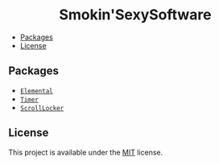 <h1 align="center">Smokin'SexySoftware</h1>

- [Packages](#packages)
- [License](#license)

## Packages
  - [`Elemental`](./packages/Elemental#readme)
  - [`Timer`](./packages/Timer#readme)
  - [`ScrollLocker`](./packages/ScrollLocker#readme)
 
## License 
This project is available under the [MIT](https://opensource.org/licenses/mit-license.php) license.